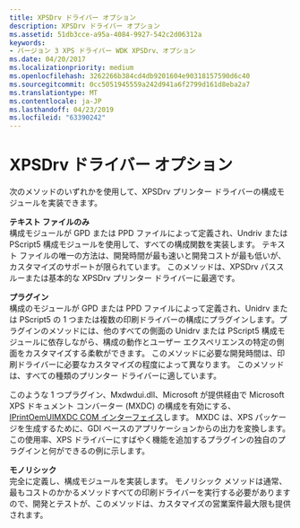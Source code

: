 ```yaml
---
title: XPSDrv ドライバー オプション
description: XPSDrv ドライバー オプション
ms.assetid: 51db3cce-a95a-4084-9927-542c2d06312a
keywords:
- バージョン 3 XPS ドライバー WDK XPSDrv、オプション
ms.date: 04/20/2017
ms.localizationpriority: medium
ms.openlocfilehash: 3262266b384cd4db9201604e90318157590d6c40
ms.sourcegitcommit: 0cc5051945559a242d941a6f2799d161d8eba2a7
ms.translationtype: MT
ms.contentlocale: ja-JP
ms.lasthandoff: 04/23/2019
ms.locfileid: "63390242"
---
```

# <a name="xpsdrv-driver-options"></a>XPSDrv ドライバー オプション


次のメソッドのいずれかを使用して、XPSDrv プリンター ドライバーの構成モジュールを実装できます。

<a href="" id="text-file-only-------"></a>**テキスト ファイルのみ**   
構成モジュールが GPD または PPD ファイルによって定義され、Undriv または PScript5 構成モジュールを使用して、すべての構成関数を実装します。 テキスト ファイルの唯一の方法は、開発時間が最も速いと開発コストが最も低いが、カスタマイズのサポートが限られています。 このメソッドは、XPSDrv パススルーまたは基本的な XPSDrv プリンター ドライバーに最適です。

<a href="" id="plug-in-------"></a>**プラグイン**   
構成のモジュールが GPD または PPD ファイルによって定義され、Unidrv または PScript5 の 1 つまたは複数の印刷ドライバーの構成にプラグインします。プラグインのメソッドには、他のすべての側面の Unidrv または PScript5 構成モジュールに依存しながら、構成の動作とユーザー エクスペリエンスの特定の側面をカスタマイズする柔軟ができます。 このメソッドに必要な開発時間は、印刷ドライバーに必要なカスタマイズの程度によって異なります。 このメソッドは、すべての種類のプリンター ドライバーに適しています。

このような 1 つプラグイン、Mxdwdui.dll、Microsoft が提供経由で Microsoft XPS ドキュメント コンバーター (MXDC) の構成を有効にする、 [IPrintOemUIMXDC COM インターフェイス](iprintoemuimxdc-com-interface.md)します。 MXDC は、XPS パッケージを生成するために、GDI ベースのアプリケーションからの出力を変換します。 この使用率、XPS ドライバーにすばやく機能を追加するプラグインの独自のプラグインと何ができるの例に示します。

<a href="" id="monolithic"></a>**モノリシック**  
完全に定義し、構成モジュールを実装します。 モノリシック メソッドは通常、最もコストのかかるメソッドすべての印刷ドライバーを実行する必要がありますので、開発とテストが、このメソッドは、カスタマイズの営業案件最大限も提供されます。

 

 




